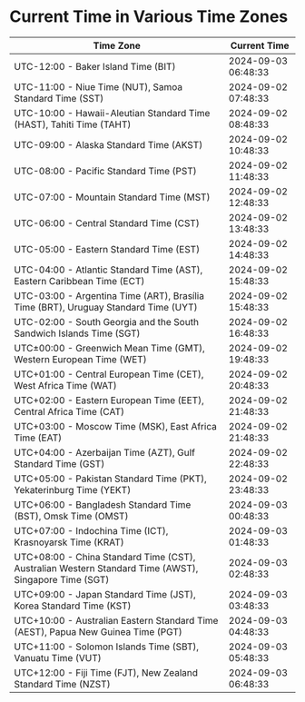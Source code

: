 # Current Time in Various Time Zones

| Time Zone | Current Time |
|-----------|--------------|
| UTC-12:00 - Baker Island Time (BIT) | 2024-09-03 06:48:33 |
| UTC-11:00 - Niue Time (NUT), Samoa Standard Time (SST) | 2024-09-02 07:48:33 |
| UTC-10:00 - Hawaii-Aleutian Standard Time (HAST), Tahiti Time (TAHT) | 2024-09-02 08:48:33 |
| UTC-09:00 - Alaska Standard Time (AKST) | 2024-09-02 10:48:33 |
| UTC-08:00 - Pacific Standard Time (PST) | 2024-09-02 11:48:33 |
| UTC-07:00 - Mountain Standard Time (MST) | 2024-09-02 12:48:33 |
| UTC-06:00 - Central Standard Time (CST) | 2024-09-02 13:48:33 |
| UTC-05:00 - Eastern Standard Time (EST) | 2024-09-02 14:48:33 |
| UTC-04:00 - Atlantic Standard Time (AST), Eastern Caribbean Time (ECT) | 2024-09-02 15:48:33 |
| UTC-03:00 - Argentina Time (ART), Brasília Time (BRT), Uruguay Standard Time (UYT) | 2024-09-02 15:48:33 |
| UTC-02:00 - South Georgia and the South Sandwich Islands Time (SGT) | 2024-09-02 16:48:33 |
| UTC±00:00 - Greenwich Mean Time (GMT), Western European Time (WET) | 2024-09-02 19:48:33 |
| UTC+01:00 - Central European Time (CET), West Africa Time (WAT) | 2024-09-02 20:48:33 |
| UTC+02:00 - Eastern European Time (EET), Central Africa Time (CAT) | 2024-09-02 21:48:33 |
| UTC+03:00 - Moscow Time (MSK), East Africa Time (EAT) | 2024-09-02 21:48:33 |
| UTC+04:00 - Azerbaijan Time (AZT), Gulf Standard Time (GST) | 2024-09-02 22:48:33 |
| UTC+05:00 - Pakistan Standard Time (PKT), Yekaterinburg Time (YEKT) | 2024-09-02 23:48:33 |
| UTC+06:00 - Bangladesh Standard Time (BST), Omsk Time (OMST) | 2024-09-03 00:48:33 |
| UTC+07:00 - Indochina Time (ICT), Krasnoyarsk Time (KRAT) | 2024-09-03 01:48:33 |
| UTC+08:00 - China Standard Time (CST), Australian Western Standard Time (AWST), Singapore Time (SGT) | 2024-09-03 02:48:33 |
| UTC+09:00 - Japan Standard Time (JST), Korea Standard Time (KST) | 2024-09-03 03:48:33 |
| UTC+10:00 - Australian Eastern Standard Time (AEST), Papua New Guinea Time (PGT) | 2024-09-03 04:48:33 |
| UTC+11:00 - Solomon Islands Time (SBT), Vanuatu Time (VUT) | 2024-09-03 05:48:33 |
| UTC+12:00 - Fiji Time (FJT), New Zealand Standard Time (NZST) | 2024-09-03 06:48:33 |
